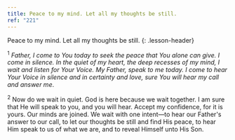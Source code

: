 ```yaml
---
title: Peace to my mind. Let all my thoughts be still.
ref: "221"
---
```


Peace to my mind. Let all my thoughts be still.
{: .lesson-header}

<sup>1</sup> *Father, I come to You today to seek the peace that You
alone can give. I come in silence. In the quiet of my heart, the deep
recesses of my mind, I wait and listen for Your Voice. My Father, speak
to me today. I come to hear Your Voice in silence and in certainty and
love, sure You will hear my call and answer me*.

<sup>2</sup> Now do we wait in quiet. God is here because we wait
together. I am sure that He will speak to you, and you will hear. Accept
my confidence, for it is yours. Our minds are joined. We wait with one
intent—to hear our Father's answer to our call, to let our thoughts be
still and find His peace, to hear Him speak to us of what we are, and to
reveal Himself unto His Son.

